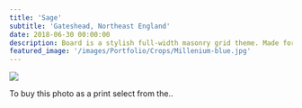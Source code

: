 ```yaml
---
title: 'Sage'
subtitle: 'Gateshead, Northeast England'
date: 2018-06-30 00:00:00
description: Board is a stylish full-width masonry grid theme. Made for designers, artists, photographers and developers to show off their best work.
featured_image: '/images/Portfolio/Crops/Millenium-blue.jpg'
---
```


![](/images/Portfolio/1.jpg)

To buy this photo as a print select from the..
